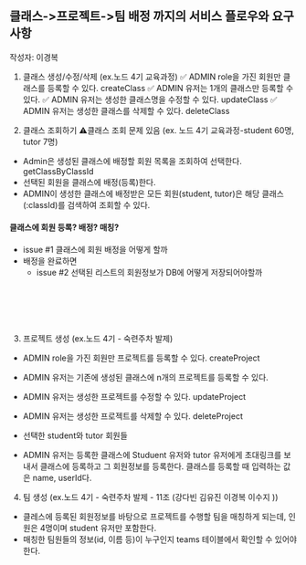 ## 클래스->프로젝트->팀 배정 까지의 서비스 플로우와 요구사항

작성자: 이경복

1. 클래스 생성/수정/삭제 (ex.노드 4기 교육과정)
   ✅ ADMIN role을 가진 회원만 클래스를 등록할 수 있다. createClass
   ✅ ADMIN 유저는 1개의 클래스만 등록할 수 있다.
   ✅ ADMIN 유저는 생성한 클래스명을 수정할 수 있다. updateClass
   ✅ ADMIN 유저는 생성한 클래스를 삭제할 수 있다. deleteClass

2. 클래스 조회하기
   ⚠️클래스 조회 문제 있음 (ex. 노드 4기 교육과정-student 60명, tutor 7명)

- Admin은 생성된 클래스에 배정할 회원 목록을 조회하여 선택한다. getClassByClassId
- 선택된 회원을 클래스에 배정(등록)한다.
- ADMIN이 생성한 클래스에 배정받은 모든 회원(student, tutor)은 해당 클래스(:classId)를 검색하여 조회할 수 있다.

#### 클래스에 회원 등록? 배정? 매칭?

- issue #1 클래스에 회원 배정을 어떻게 할까
- 배정을 완료하면
  - issue #2 선택된 리스트의 회원정보가 DB에 어떻게 저장되어야할까

<br><br><br><br>

3. 프로젝트 생성 (ex.노드 4기 - 숙련주차 발제)

- ADMIN role을 가진 회원만 프로젝트를 등록할 수 있다. createProject
- ADMIN 유저는 기존에 생성된 클래스에 n개의 프로젝트를 등록할 수 있다.
- ADMIN 유저는 생성한 프로젝트를 수정할 수 있다. updateProject
- ADMIN 유저는 생성한 프로젝트를 삭제할 수 있다. deleteProject

- 선택한 student와 tutor 회원들
- ADMIN 유저는 등록한 클래스에 Studuent 유저와 tutor 유저에게 초대링크를 보내서 클래스에 등록하고 그 회원정보를 등록한다.
  클래스를 등록할 때 입력하는 값은 name, userId다.

4. 팀 생성 (ex.노드 4기 - 숙련주차 발제 - 11조 (강다빈 김유진 이경복 이수지 ))

- 클레스에 등록된 회원정보를 바탕으로 프로젝트를 수행할 팀을 매칭하게 되는데, 인원은 4명이며 student 유저만 포함한다.
- 매칭한 팀원들의 정보(id, 이름 등)이 누구인지 teams 테이블에서 확인할 수 있어야한다.

